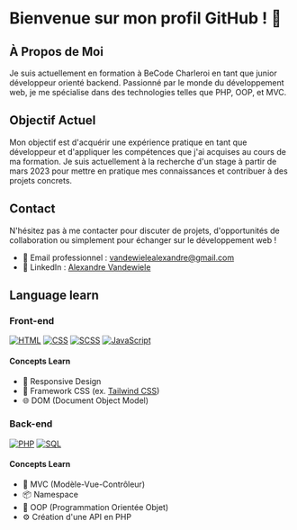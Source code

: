 # Bienvenue sur mon profil GitHub ! 👋

## À Propos de Moi

Je suis actuellement en formation à BeCode Charleroi en tant que junior développeur orienté backend. Passionné par le monde du développement web, je me spécialise dans des technologies telles que PHP, OOP, et MVC.

## Objectif Actuel

Mon objectif est d'acquérir une expérience pratique en tant que développeur et d'appliquer les compétences que j'ai acquises au cours de ma formation. Je suis actuellement à la recherche d'un stage à partir de mars 2023 pour mettre en pratique mes connaissances et contribuer à des projets concrets.

## Contact

N'hésitez pas à me contacter pour discuter de projets, d'opportunités de collaboration ou simplement pour échanger sur le développement web !

- 📧 Email professionnel : [vandewielealexandre@gmail.com](vandewielealexandre@gmail.com)
- 🔗 LinkedIn : [Alexandre Vandewiele](https://www.linkedin.com/in/alexandre-vandewiele/)

## Language learn 

### Front-end 

[![HTML](https://img.shields.io/badge/HTML-5-orange)](https://developer.mozilla.org/en-US/docs/Web/Guide/HTML/HTML5)
[![CSS](https://img.shields.io/badge/CSS-3-blue)](https://developer.mozilla.org/en-US/docs/Web/CSS)
[![SCSS](https://img.shields.io/badge/SCSS-3.7.4-pink)](https://sass-lang.com/)
[![JavaScript](https://img.shields.io/badge/JavaScript-ES6-yellow)](https://developer.mozilla.org/en-US/docs/Web/JavaScript)

#### Concepts Learn 

- 📱 Responsive Design
- 🎨 Framework CSS (ex. [Tailwind CSS](https://tailwindcss.com/))
- 🌐 DOM (Document Object Model)

### Back-end

[![PHP](https://img.shields.io/badge/PHP-7.4-blue)](https://www.php.net/)
[![SQL](https://img.shields.io/badge/SQL-MySQL-blueviolet)](https://dev.mysql.com/doc/)

#### Concepts Learn

- 🧠 MVC (Modèle-Vue-Contrôleur)
- 📦 Namespace
- 🔄 OOP (Programmation Orientée Objet)
- ⚙️ Création d'une API en PHP
